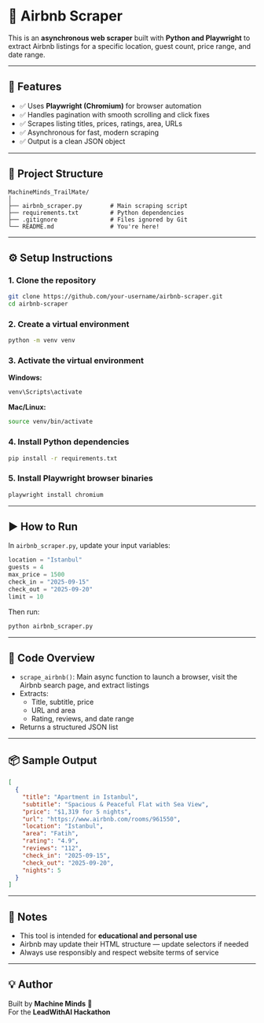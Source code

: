# 🏡 Airbnb Scraper

This is an **asynchronous web scraper** built with **Python and Playwright** to extract Airbnb listings for a specific location, guest count, price range, and date range.

---

## 🚀 Features

- ✅ Uses **Playwright (Chromium)** for browser automation
- ✅ Handles pagination with smooth scrolling and click fixes  
- ✅ Scrapes listing titles, prices, ratings, area, URLs   
- ✅ Asynchronous for fast, modern scraping  
- ✅ Output is a clean JSON object  

---

## 📂 Project Structure

```
MachineMinds_TrailMate/
│
├── airbnb_scraper.py        # Main scraping script
├── requirements.txt         # Python dependencies
├── .gitignore               # Files ignored by Git
└── README.md                # You're here!
```

---

## ⚙️ Setup Instructions

### 1. Clone the repository

```bash
git clone https://github.com/your-username/airbnb-scraper.git
cd airbnb-scraper
```

### 2. Create a virtual environment

```bash
python -m venv venv
```

### 3. Activate the virtual environment

**Windows:**

```bash
venv\Scripts\activate
```

**Mac/Linux:**

```bash
source venv/bin/activate
```

### 4. Install Python dependencies

```bash
pip install -r requirements.txt
```

### 5. Install Playwright browser binaries

```bash
playwright install chromium
```

---

## ▶️ How to Run

In `airbnb_scraper.py`, update your input variables:

```python
location = "Istanbul"
guests = 4
max_price = 1500
check_in = "2025-09-15"
check_out = "2025-09-20"
limit = 10
```

Then run:

```bash
python airbnb_scraper.py
```

---

## 🧠 Code Overview

- `scrape_airbnb()`: Main async function to launch a browser, visit the Airbnb search page, and extract listings
- Extracts:
  - Title, subtitle, price
  - URL and area
  - Rating, reviews, and date range
- Returns a structured JSON list

---

## 📦 Sample Output

```json
[
  {
    "title": "Apartment in Istanbul",
    "subtitle": "Spacious & Peaceful Flat with Sea View",
    "price": "$1,319 for 5 nights",
    "url": "https://www.airbnb.com/rooms/961550",
    "location": "Istanbul",
    "area": "Fatih",
    "rating": "4.9",
    "reviews": "112",
    "check_in": "2025-09-15",
    "check_out": "2025-09-20",
    "nights": 5
  }
]
```
---

## 📝 Notes

- This tool is intended for **educational and personal use**
- Airbnb may update their HTML structure — update selectors if needed
- Always use responsibly and respect website terms of service

---

## 💡 Author

Built by **Machine Minds** 🧠  
For the **LeadWithAI Hackathon**  


